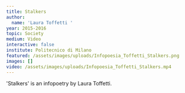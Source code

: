 ```yaml
---
title: Stalkers
author:
  name: 'Laura Toffetti '
year: 2015-2016
topic: Society
medium: Video
interactive: false
institute: Politecnico di Milano
featured: /assets/images/uploads/Infopoesia_Toffetti_Stalkers.png
images: []
video: /assets/images/uploads/Infopoesia_Toffetti_Stalkers.mp4
---
```

'Stalkers' is an infopoetry by Laura Toffetti.
